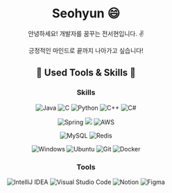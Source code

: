 <div align=center>
  
# Seohyun 😄
안녕하세요! 개발자를 꿈꾸는 전서현입니다. :v:

긍정적인 마인드로 끝까지 나아가고 싶습니다!


## 🔨 Used Tools & Skills 🔨

### Skills
![Java](https://img.shields.io/badge/java-%23ED8B00.svg?style=for-the-badge&logo=openjdk&logoColor=white)	![C](https://img.shields.io/badge/c-%2300599C.svg?style=for-the-badge&logo=c&logoColor=white)
![Python](https://img.shields.io/badge/python-3670A0?style=for-the-badge&logo=python&logoColor=white) 	![C++](https://img.shields.io/badge/c++-%2300599C.svg?style=for-the-badge&logo=c%2B%2B&logoColor=white)
![C#](https://img.shields.io/badge/c%23-%23239120.svg?style=for-the-badge&logo=c-sharp&logoColor=white)

![Spring](https://img.shields.io/badge/spring-%236DB33F.svg?style=for-the-badge&logo=spring&logoColor=white) <img src="https://img.shields.io/badge/Spring Boot-6DB33F?style=for-the-badge&logo=springboot&logoColor=white">
![AWS](https://img.shields.io/badge/AWS-%23FF9900.svg?style=for-the-badge&logo=amazon-aws&logoColor=white)

![MySQL](https://img.shields.io/badge/mysql-4479A1.svg?style=for-the-badge&logo=mysql&logoColor=white) ![Redis](https://img.shields.io/badge/redis-DC382D.svg?style=for-the-badge&logo=redis&logoColor=white)

![Windows](https://img.shields.io/badge/Windows-0078D6?style=for-the-badge&logo=windows&logoColor=white) ![Ubuntu](https://img.shields.io/badge/Ubuntu-E95420?style=for-the-badge&logo=ubuntu&logoColor=white)
![Git](https://img.shields.io/badge/git-%23F05033.svg?style=for-the-badge&logo=git&logoColor=white) ![Docker](https://img.shields.io/badge/docker-%230db7ed.svg?style=for-the-badge&logo=docker&logoColor=white)

### Tools
![IntelliJ IDEA](https://img.shields.io/badge/IntelliJIDEA-000000.svg?style=for-the-badge&logo=intellij-idea&logoColor=white) ![Visual Studio Code](https://img.shields.io/badge/Visual%20Studio%20Code-0078d7.svg?style=for-the-badge&logo=visual-studio-code&logoColor=white)
![Notion](https://img.shields.io/badge/Notion-%23000000.svg?style=for-the-badge&logo=notion&logoColor=white) ![Figma](https://img.shields.io/badge/figma-F24E1E.svg?style=for-the-badge&logo=figma&logoColor=white)

</div>
